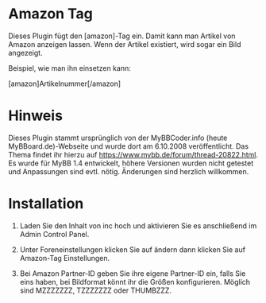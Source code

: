 # Amazon Tag

Dieses Plugin fügt den [amazon]-Tag ein. Damit kann man Artikel von Amazon anzeigen lassen. Wenn der Artikel existiert, wird sogar ein Bild angezeigt.

Beispiel, wie man ihn einsetzen kann:

[amazon]Artikelnummer[/amazon]

# Hinweis

Dieses Plugin stammt ursprünglich von der MyBBCoder.info (heute MyBBoard.de)-Webseite und wurde dort am 6.10.2008 veröffentlicht. Das Thema findet ihr hierzu auf https://www.mybb.de/forum/thread-20822.html. Es wurde für MyBB 1.4 entwickelt, höhere Versionen wurden nicht getestet und Anpassungen sind evtl. nötig. Änderungen sind herzlich willkommen.

# Installation

1. Laden Sie den Inhalt von inc hoch und aktivieren Sie es
   anschließend im Admin Control Panel.

2. Unter Foreneinstellungen klicken Sie auf ändern dann klicken Sie auf
   Amazon-Tag Einstellungen.

3. Bei Amazon Partner-ID geben Sie ihre eigene Partner-ID ein, falls Sie
   eins haben, bei Bildformat könnt ihr die Größen konfigurieren. Möglich
   sind MZZZZZZZ, TZZZZZZZ oder THUMBZZZ.
